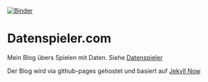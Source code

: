 [![Binder](http://mybinder.org/badge.svg)](http://mybinder.org/repo/Datenspieler/datenspieler.github.io)

# Datenspieler.com

Mein Blog übers Spielen mit Daten. Siehe [Datenspieler](http://www.datenspieler.com)

Der Blog wird via github-pages gehostet und basiert auf [Jekyll Now](http://github.com/barryclark/jekyll-now/)
